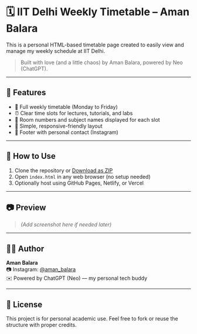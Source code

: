 # 🗓️ IIT Delhi Weekly Timetable – Aman Balara

This is a personal HTML-based timetable page created to easily view and manage my weekly schedule at IIT Delhi.

> Built with love (and a little chaos) by Aman Balara, powered by Neo (ChatGPT).

---

## 📌 Features

- 📅 Full weekly timetable (Monday to Friday)
- ⏰ Clear time slots for lectures, tutorials, and labs
- 🏫 Room numbers and subject names displayed for each slot
- 📱 Simple, responsive-friendly layout
- 🔗 Footer with personal contact (Instagram)

---

## 🔧 How to Use

1. Clone the repository or [Download as ZIP](https://github.com/your-username/iitd-timetable/archive/refs/heads/main.zip)
2. Open `index.html` in any web browser (no setup needed)
3. Optionally host using GitHub Pages, Netlify, or Vercel

---

## 📷 Preview

> *(Add screenshot here if needed later)*

---

## 👨‍💻 Author

**Aman Balara**  
📷 Instagram: [@aman_balara](https://instagram.com/aman_balara)  
✉️ Powered by ChatGPT (Neo) — my personal tech buddy

---

## 📝 License

This project is for personal academic use. Feel free to fork or reuse the structure with proper credits.

